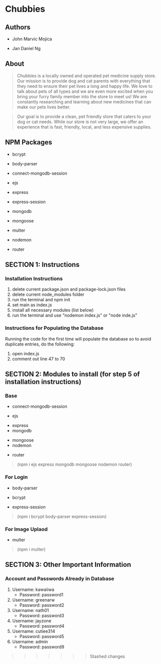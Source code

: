 # Chubbies

## Authors
- John Marvic Mojica
+ Jan Daniel Ng

## About 
> Chubbies is a locally owned and operated pet medicine supply store. Our mission is to provide dog and cat parents with everything that they need to ensure their pet lives a long and happy life. We love to talk about pets of all types and we are even more excited when you bring your furry family member into the store to meet us! We are constantly researching and learning about new medicines that can make our pets lives better.

> Our goal is to provide a clean, pet friendly store that caters to your dog or cat needs. While our store is not very large, we offer an experience that is fast, friendly, local, and less expensive supplies.

## NPM Packages
- bcrypt
+ body-parser
- connect-mongodb-session
+ ejs
- express
+ express-session
- mongodb
+ mongoose
- multer
+ nodemon
- router

## SECTION 1: Instructions
### Installation Instructions
1. delete current package.json and package-lock.json files 
2. delete current node_modules folder
3. run the terminal and npm init
4. set main as index.js
5. install all necessary modules (list below)
6. run the terminal and use "nodemon index.js" or "node inde.js"


### Instructions for Populating the Database
Running the code for the first time will populate the database so to avoid duplicate entries, do the following:
1. open index.js 
2. comment out line 47 to 70  

## SECTION 2: Modules to install (for step 5 of installation instructions)
### Base
- connect-mongodb-session
+ ejs
- express
- mongodb
+ mongoose
+ nodemon
- router
>(npm i ejs express mongodb mongoose nodemon router)

### For Login
+ body-parser
- bcrypt
+ express-session
>(npm i bcrypt body-parser express-session)

### For Image Uplaod
- multer
>(npm i multer)

## SECTION 3: Other Important Information
### Account and Passwords Already in Database
1. Username: kawaiiwa 
    - Password: password1 
2. Username: greenarw 
    - Password: password2 
3. Username: nath01 
    - Password: password3 
4. Username: jayzone
    - Password: password4 
5. Username: cutiee314
    - Password: password5 
6. Username: admin
    - Password: password9


>>>>>>> Stashed changes
